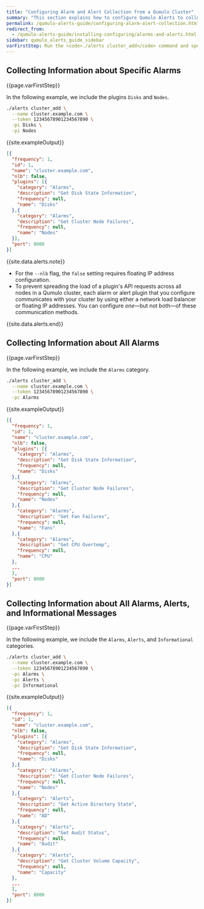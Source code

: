 ```yaml
---
title: "Configuring Alarm and Alert Collection from a Qumulo Cluster"
summary: "This section explains how to configure Qumulo Alerts to collect alarms and alerts from a Qumulo Cluster."
permalink: /qumulo-alerts-guide/configuring-alarm-alert-collection.html
redirect_from:
  - /qumulo-alerts-guide/installing-configuring/alarms-and-alerts.html
sidebar: qumulo_alerts_guide_sidebar
varFirstStep: Run the <code>./alerts cluster_add</code> command and specify the fully qualified domain name (FQDN) of your Qumulo cluster, your long-lived access token for the Qumulo REST API, and the plugins or plugin categories to include or exclude from monitoring. 
---
```


## Collecting Information about Specific Alarms
{{page.varFirstStep}}

In the following example, we include the plugins `Disks` and `Nodes`.

```bash
./alerts cluster_add \
  --name cluster.example.com \
  --token 12345678901234567890 \
  -pi Disks \
  -pi Nodes
```

{{site.exampleOutput}}
    
```json
[{
  "frequency": 1,
  "id": 1,
  "name": "cluster.example.com",
  "nlb": false,
  "plugins": [{
    "category": "Alarms",
    "description": "Get Disk State Information",
    "frequency": null,
    "name": "Disks"
  },{
    "category": "Alarms",
    "description": "Get Cluster Node Failures",
    "frequency": null,
    "name": "Nodes"
  }],
  "port": 8000
}]
```

{{site.data.alerts.note}}
<ul>
  <li>For the <code>--nlb</code> flag, the <code>false</code> setting requires floating IP address configuration.</li>
  <li>To prevent spreading the load of a plugin's API requests across all nodes in a Qumulo cluster, each alarm or alert plugin that you configure communicates with your cluster by using either a network load balancer or floating IP addresses. You can configure <em>one</em>&mdash;but not both&mdash;of these communication methods.</li>
</ul>
{{site.data.alerts.end}}


## Collecting Information about All Alarms
{{page.varFirstStep}}

In the following example, we include the `Alarms` category.

```bash
./alerts cluster_add \
  --name cluster.example.com \
  --token 12345678901234567890 \
  -pc Alarms
```

{{site.exampleOutput}}

```json
[{
  "frequency": 1,
  "id": 1,
  "name": "cluster.example.com",
  "nlb": false,
  "plugins": [{
    "category": "Alarms",
    "description": "Get Disk State Information",
    "frequency": null,
    "name": "Disks"
  },{
    "category": "Alarms",
    "description": "Get Cluster Node Failures",
    "frequency": null,
    "name": "Nodes"
  },{
    "category": "Alarms",
    "description": "Get Fan Failures",
    "frequency": null,
    "name": "Fans"
  },{
    "category": "Alarms",
    "description": "Get CPU Overtemp",
    "frequency": null,
    "name": "CPU"
  },
  ...
  ],
  "port": 8000
}]
```

## Collecting Information about All Alarms, Alerts, and Informational Messages
{{page.varFirstStep}}

In the following example, we include the `Alarms`, `Alerts`, and `Informational` categories.

```bash
./alerts cluster_add \
  --name cluster.example.com \
  --token 12345678901234567890 \
  -pc Alarms \
  -pc Alerts \
  -pc Informational
```

{{site.exampleOutput}}

```json
[{
  "frequency": 1,
  "id": 1,
  "name": "cluster.example.com",
  "nlb": false,
  "plugins": [{
    "category": "Alarms",
    "description": "Get Disk State Information",
    "frequency": null,
    "name": "Disks"
  },{
    "category": "Alarms",
    "description": "Get Cluster Node Failures",
    "frequency": null,
    "name": "Nodes"
  },{
    "category": "Alerts",
    "description": "Get Active Directory State",
    "frequency": null,
    "name": "AD"
  },{
    "category": "Alerts",
    "description": "Get Audit Status",
    "frequency": null,
    "name": "Audit"
  },{
    "category": "Alerts",
    "description": "Get Cluster Volume Capacity",
    "frequency": null,
    "name": "Capacity"
  },
  ...
  ],
  "port": 8000
}]
```
